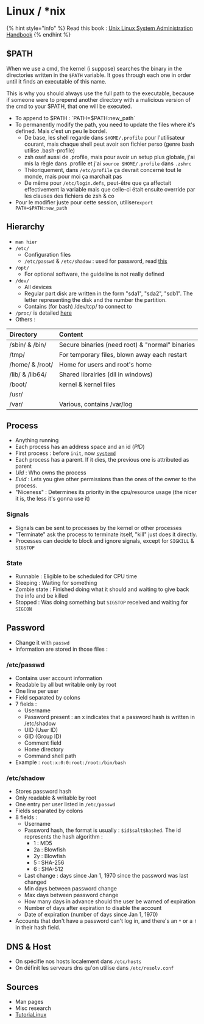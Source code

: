 # Linux / \*nix

{% hint style="info" %}
Read this book : [Unix Linux System Administration Handbook](https://www.amazon.fr/UNIX-Linux-System-Administration-Handbook/dp/0134277554)
{% endhint %}

## $PATH

When we use a cmd, the kernel \(i suppose\) searches the binary in the directories written in the `$PATH` variable. It goes through each one in order until it finds an executable of this name.

This is why you should always use the full path to the executable, because if someone were to prepend another directory with a malicious version of the cmd to your $PATH, that one will be executed.

* To append to $PATH : `PATH=$PATH:new_path`
* To permanently modify the path, you need to update the files where it's defined. Mais c'est un peu le bordel.
  * De base, les shell regarde dans `$HOME/.profile` pour l'utilisateur courant, mais chaque shell peut avoir son fichier perso \(genre bash utilise .bash-profile\)
  * zsh osef aussi de .profile, mais pour avoir un setup plus globale, j'ai mis la règle dans .profile et j'ai  `source $HOME/.profile` dans `.zshrc`
  * Théoriquement, dans `/etc/profile` ça devrait concerné tout le monde, mais pour moi ça marchait pas
  * De même pour `/etc/login.defs`, peut-être que ça affectait effectivement la variable mais que celle-ci était ensuite override par les clauses des fichiers de zsh & co
* Pour le modifier juste pour cette session, utiliser`export PATH=$PATH:new_path`

## Hierarchy

* `man hier`
* `/etc/`
  * Configuration files
  * `/etc/passwd` & `/etc/shadow` : used for password, read [this](https://zcugni.gitbook.io/notes/theory/linux-nix#password)
* `/opt/`
  * For optional software, the guideline is not really defined
* `/dev/`
  * All devices
  * Regular part disk are written in the form "sda1", "sda2", "sdb1". The letter representing the disk and the number the partition.
  * Contains \(for bash\) /dev/tcp/ to connect to
* `/proc/` is detailed [here](https://zcugni.gitbook.io/notes/theory/linux-nix/file-system#proc)
* Others :

| Directory | Content |
| :--- | :--- |
| /sbin/ & /bin/ | Secure binaries \(need root\) & "normal" binaries |
| /tmp/ | For temporary files, blown away each restart |
| /home/ & /root/ | Home for users and root's home |
| /lib/ & /lib64/ | Shared librairies \(dll in windows\) |
| /boot/ | kernel & kernel files |
| /usr/ |  |
| /var/ | Various, contains /var/log |

## Process

* Anything running
* Each process has an address space and an id \(_PID_\) 
* First process : before `init`, now [`systemd`](https://zcugni.gitbook.io/notes/theory/systemd)
* Each process has a parent. If it dies, the previous one is attributed as parent
* _Uid_ : Who owns the process
* _Euid_ : Lets you give other permissions than the ones of the owner to the process.
* "Niceness" : Determines its priority in the cpu/resource usage \(the nicer it is, the less it's gonna use it\)

### Signals

* Signals can be sent to processes by the kernel or other processes
* "Terminate" ask the process to terminate itself, "kill" just does it directly.
* Processes can decide to block and ignore signals, except for `SIGKILL` & `SIGSTOP`

### State

* Runnable : Eligible to be scheduled for CPU time
* Sleeping : Waiting for something
* Zombie state : Finished doing what it should and waiting to give back the info and be killed
* Stopped : Was doing something but `SIGSTOP` received and waiting for `SIGCON`

## Password

* Change it with `passwd`
* Information are stored in those files : 

### /etc/passwd

* Contains user account information
* Readable by all but writable only by root
* One line per user
* Field separated by colons
* 7 fields :
  * Username
  * Password present : an x indicates that a password hash is written in /etc/shadow
  * UID \(User ID\)
  * GID \(Group ID\)
  * Comment field
  * Home directory
  * Command shell path
* Example : `root:x:0:0:root:/root:/bin/bash`

### /etc/shadow

* Stores password hash
* Only readable & writable by root
* One entry per user listed in `/etc/passwd`
* Fields separated by colons
* 8 fields :
  * Username
  * Password hash, the format is usually : `$id$salt$hashed`. The id represents the hash algorithm :
    * 1 : MD5
    * 2a : Blowfish
    * 2y : Blowfish
    * 5 : SHA-256
    * 6 : SHA-512
  * Last change : days since Jan 1, 1970 since the password was last changed
  * Min days between password change
  * Max days between password change
  * How many days in advance should the user be warned of expiration
  * Number of days after expiration to disable the account
  * Date of expiration \(number of days since Jan 1, 1970\)
* Accounts that don't have a password can't log in, and there's an `*` or a `!` in their hash field.

## DNS & Host

* On spécifie nos hosts localement dans `/etc/hosts`
* On définit les serveurs dns qu'on utilise dans `/etc/resolv.conf`

## Sources

* Man pages
* Misc research
* [TutoriaLinux](https://www.youtube.com/channel/UCvA_wgsX6eFAOXI8Rbg_WiQ)



